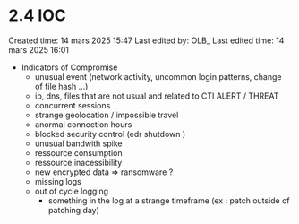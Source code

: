 # 2.4 IOC

Created time: 14 mars 2025 15:47
Last edited by: OLB_
Last edited time: 14 mars 2025 16:01

- Indicators of Compromise
    - unusual event (network activity, uncommon login patterns, change of file hash …)
    - ip, dns, files that are not usual and related to CTI ALERT / THREAT
    - concurrent sessions
    - strange geolocation / impossible travel
    - anormal connection hours
    - blocked security control (edr shutdown )
    - unusual bandwith spike
    - ressource consumption
    - ressource inacessibility
    - new encrypted data ⇒ ransomware ?
    - missing logs
    - out of cycle logging
        - something in the log at a strange timeframe (ex : patch outside of patching day)